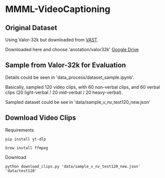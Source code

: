 # MMML-VideoCaptioning


## Original Dataset

Using Valor-32k but downloaded from [VAST](https://github.com/TXH-mercury/VAST?tab=readme-ov-file).

Downloaded here and choose 'anotation/valor32k'
[Google Drive](https://drive.google.com/file/d/1bOLUbbnPTgUp_Nc0PgORKC-174CwgwPm/view)


## Sample from Valor-32k for Evaluation

Details could be seen in 'data_process/dataset_sample.ipynb'.

Basically, sampled 120 video clips, with 60 non-verbal clips, and 60 verbal clips (20 light-verbal / 20 mid-verbal / 20 heavy-verbal).

Sampled dataset could be see in 'data/sample_v_nv_test120_new.json'

## Download Video Clips

Requirements

```
pip install yt-dlp

brew install ffmpeg 
```

Download

```
python download_clips.py 'data/sample_v_nv_test120_new.json' 'data/test120'
```